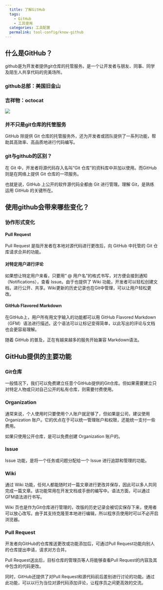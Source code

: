 ```yaml
---
  title: 了解GitHub
  tags:
    - GitHub
    - 工具使用
  categories: 工具配置
  permalink: tool-config/know-github
---
```

## 什么是GitHub？

github是为开发者提供git仓库的托管服务。是一个让开发者与朋友、同事、同学及陌生人共享代码的完美场所。

### github总部：美国旧金山

### 吉祥物：octocat

![](http://i.imgur.com/q3SOO4g.png)


### 并不只是git仓库的托管服务

GitHub 除提供 Git 仓库的托管服务外，还为开发者或团队提供了一系列功能，帮助其高效率、高品质地进行代码编写。

### git与github的区别？

在 Git 中，开发者将源代码存入名叫“Git 仓库”的资料库中并加以使用。而GitHub则是在网络上提供 Git 仓库的一项服务。

也就是说，GitHub 上公开的软件源代码全都由 Git 进行管理。理解 Git，是熟练运用 GitHub 的关键所在。


## 使用github会带来哪些变化？

### 协作形式变化

#### Pull Request

Pull Request 是指开发者在本地对源代码进行更改后，向 GitHub 中托管的 Git 仓库请求合并的功能。

#### 对特定用户进行评论

如果想让特定用户来看，只要用“ @ 用户名”的格式书写，对方便会接到通知（Notifications），查看 Issue。由于也提供了 Wiki 功能，开发者可以轻松创建文档，进行公开、共享。Wiki更新的历史记录也在Git中管理，可以让用户轻松更改。

#### GitHub Flavored Markdown

在GitHub上，用户所有用文字输入的功能都可以用 GitHub Flavored Markdown（GFM）语法进行描述。这个语法可以让标记变得简单，以此写出的评论与文档也会更容易理解。

随着 GitHub 的普及，正在有越来越多的服务开始兼容 Markdown语法。


## GitHub提供的主要功能

### Git仓库

一般情况下，我们可以免费建立任意个GitHub提供的Git仓库。但如果需要建立只对特定人物或只对自己公开的私有仓库，则需要付费使用。

### Organization

通常来说，个人使用时只要使用个人账户就足够了，但如果是公司，建议使用 Organization 账户。它的优点在于可以统一管理账户和权限，还能统一支付一些费用。

如果只使用公开仓库，是可以免费创建 Organization 账户的。

### lssue

Issue 功能，是将一个任务或问题分配给一个 Issue 进行追踪和管理的功能。

### Wiki

通过 Wiki 功能，任何人都能随时对一篇文章进行更改并保存，因此可以多人共同完成一篇文章。该功能常用在开发文档或手册的编写中。语法方面，可以通过GFM语法进行书写。

Wiki 页也是作为Git仓库进行管理的，改版的历史记录会被切实保存下来，使用者可以放心改写。由于其支持克隆至本地进行编辑，所以程序员使用时可以不必开启浏览器。

### Pull Request

开发者向GitHub的仓库推送更改或功能添加后，可通过Pull Request功能向别人的仓库提出申请，请求对方合并。

Pull Request送出后，目标仓库的管理员等人将能够查看Pull Request的内容及其中包含的代码更改。

同时，GitHub还提供了对Pull Request和源代码前后差别进行讨论的功能。通过此功能，可以以行为当位对源代码添加评论，让程序员之间更高效的交流。






